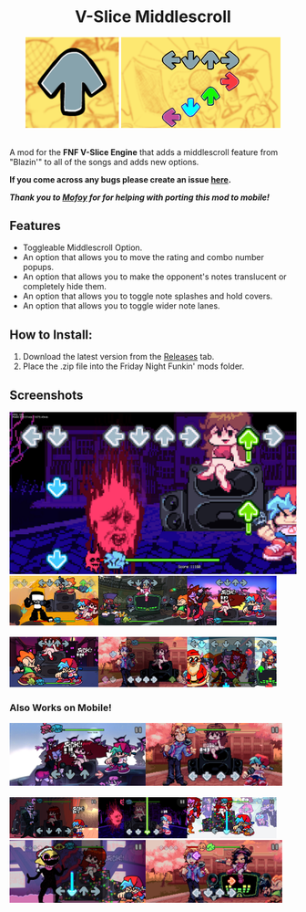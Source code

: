 **<h1 align="center">V-Slice Middlescroll</h1>**

<div align=center>
  <img src=https://github.com/JugieNoob/V-Slice-Middlescroll/blob/main/_polymod_icon.png width=32.5%>
  <img src=https://github.com/JugieNoob/V-Slice-Middlescroll/blob/main/.github/middlescrollmod.png width=55.5%>
</div>

<br>

A mod for the **FNF V-Slice Engine** that adds a middlescroll feature from "Blazin'" to all of the songs and adds new options.

**If you come across any bugs please create an issue [here](https://github.com/JugieNoob/V-Slice-Middlescroll/issues).**

***Thank you to [Mofoy](https://gamebanana.com/members/4648991) for for helping with porting this mod to mobile!***


## Features

- Toggleable Middlescroll Option.
- An option that allows you to move the rating and combo number popups.
- An option that allows you to make the opponent's notes translucent or completely hide them.
- An option that allows you to toggle note splashes and hold covers.
- An option that allows you to toggle wider note lanes.

## How to Install:

1. Download the latest version from the [Releases](https://github.com/JugieNoob/V-Slice-Middlescroll/releases) tab.
2. Place the .zip file into the Friday Night Funkin' mods folder.

## Screenshots

<img src=https://github.com/JugieNoob/V-Slice-Middlescroll/blob/main/.github/images/1.jpg>
<br>

<div>
  <img src=https://github.com/JugieNoob/V-Slice-Middlescroll/blob/main/.github/images/2.jpg align=left width=31%>
  <img src=https://github.com/JugieNoob/V-Slice-Middlescroll/blob/main/.github/images/3.jpg align=left width=31%>
  <img src=https://github.com/JugieNoob/V-Slice-Middlescroll/blob/main/.github/images/4.jpg width=31%>
</div>

<br>

<div>
  <img src=https://github.com/JugieNoob/V-Slice-Middlescroll/blob/main/.github/images/5.jpg align=left width=31%>
  <img src=https://github.com/JugieNoob/V-Slice-Middlescroll/blob/main/.github/images/6.jpg align=left width=31%>
  <img src=https://github.com/JugieNoob/V-Slice-Middlescroll/blob/main/.github/images/7.jpg width=31%>
</div>

### Also Works on Mobile!

<div>
<img src=https://github.com/JugieNoob/V-Slice-Middlescroll/blob/main/.github/images/mobile1.jpg align=left width=47.5%>
<img src=https://github.com/JugieNoob/V-Slice-Middlescroll/blob/main/.github/images/mobile2.jpg width=47.5%>
</div>

<br>

<div>
  <img src=https://github.com/JugieNoob/V-Slice-Middlescroll/blob/main/.github/images/mobile3.jpg align=left width=31%>
  <img src=https://github.com/JugieNoob/V-Slice-Middlescroll/blob/main/.github/images/mobile4.jpg align=left width=31%>
  <img src=https://github.com/JugieNoob/V-Slice-Middlescroll/blob/main/.github/images/mobile5.jpg width=31%>
</div>


<div>
<img src=https://github.com/JugieNoob/V-Slice-Middlescroll/blob/main/.github/images/mobile6.png align=left width=47.5%>
<img src=https://github.com/JugieNoob/V-Slice-Middlescroll/blob/main/.github/images/mobile7.png width=47.5%>
</div>

